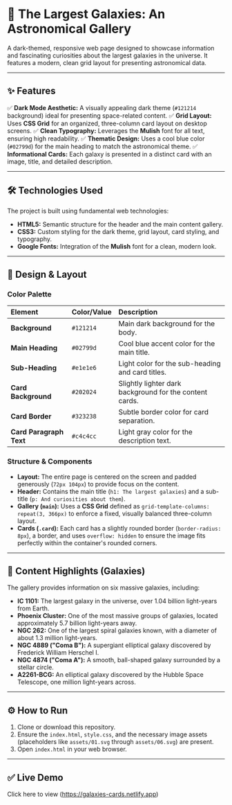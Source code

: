 # 🌌 The Largest Galaxies: An Astronomical Gallery

A dark-themed, responsive web page designed to showcase information and fascinating curiosities about the largest galaxies in the universe. It features a modern, clean grid layout for presenting astronomical data.

---

## ✨ Features

✅ **Dark Mode Aesthetic:** A visually appealing dark theme (`#121214` background) ideal for presenting space-related content.
✅ **Grid Layout:** Uses **CSS Grid** for an organized, three-column card layout on desktop screens.
✅ **Clean Typography:** Leverages the **Mulish** font for all text, ensuring high readability.
✅ **Thematic Design:** Uses a cool blue color (`#02799d`) for the main heading to match the astronomical theme.
✅ **Informational Cards:** Each galaxy is presented in a distinct card with an image, title, and detailed description.

---

## 🛠️ Technologies Used

The project is built using fundamental web technologies:

* **HTML5:** Semantic structure for the header and the main content gallery.
* **CSS3:** Custom styling for the dark theme, grid layout, card styling, and typography.
* **Google Fonts:** Integration of the **Mulish** font for a clean, modern look.

---

## 🎨 Design & Layout

### Color Palette

| Element | Color/Value | Description |
| :--- | :--- | :--- |
| **Background** | `#121214` | Main dark background for the body. |
| **Main Heading** | `#02799d` | Cool blue accent color for the main title. |
| **Sub-Heading** | `#e1e1e6` | Light color for the sub-heading and card titles. |
| **Card Background** | `#202024` | Slightly lighter dark background for the content cards. |
| **Card Border** | `#323238` | Subtle border color for card separation. |
| **Card Paragraph Text**| `#c4c4cc` | Light gray color for the description text. |

### Structure & Components

* **Layout:** The entire page is centered on the screen and padded generously (`72px 104px`) to provide focus on the content.
* **Header:** Contains the main title (`h1: The largest galaxies`) and a sub-title (`p: And curiosities about them`).
* **Gallery (`main`):** Uses a **CSS Grid** defined as `grid-template-columns: repeat(3, 366px)` to enforce a fixed, visually balanced three-column layout.
* **Cards (`.card`):** Each card has a slightly rounded border (`border-radius: 8px`), a border, and uses `overflow: hidden` to ensure the image fits perfectly within the container's rounded corners.

---

## 📂 Content Highlights (Galaxies)

The gallery provides information on six massive galaxies, including:

* **IC 1101:** The largest galaxy in the universe, over 1.04 billion light-years from Earth.
* **Phoenix Cluster:** One of the most massive groups of galaxies, located approximately 5.7 billion light-years away.
* **NGC 262:** One of the largest spiral galaxies known, with a diameter of about 1.3 million light-years.
* **NGC 4889 ("Coma B"):** A supergiant elliptical galaxy discovered by Frederick William Herschel I.
* **NGC 4874 ("Coma A"):** A smooth, ball-shaped galaxy surrounded by a stellar circle.
* **A2261-BCG:** An elliptical galaxy discovered by the Hubble Space Telescope, one million light-years across.

---

## ⚙️ How to Run

1.  Clone or download this repository.
2.  Ensure the `index.html`, `style.css`, and the necessary image assets (placeholders like `assets/01.svg` through `assets/06.svg`) are present.
3.  Open `index.html` in your web browser.

---

## ✅ Live Demo

Click here to view (https://galaxies-cards.netlify.app)
